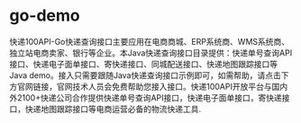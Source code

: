 # go-demo
快递100API-Go快递查询接口主要应用在电商商城、ERP系统商、WMS系统商、独立站电商卖家、银行等企业。本Java快递查询接口目录提供：快递单号查询API接口、快递电子面单接口、寄快递接口、同城配送接口、快递地图跟踪接口等Java demo。接入只需要跟随Java快递查询接口示例即可，如需帮助，请点击下方官网链接，官网技术人员会免费帮助您接入接口。快递100API开放平台与国内外2100+快递公司合作提供快递单号查询API接口，快递电子面单接口，寄快递接口，快递地图跟踪接口等电商运营必备的物流快递工具.
